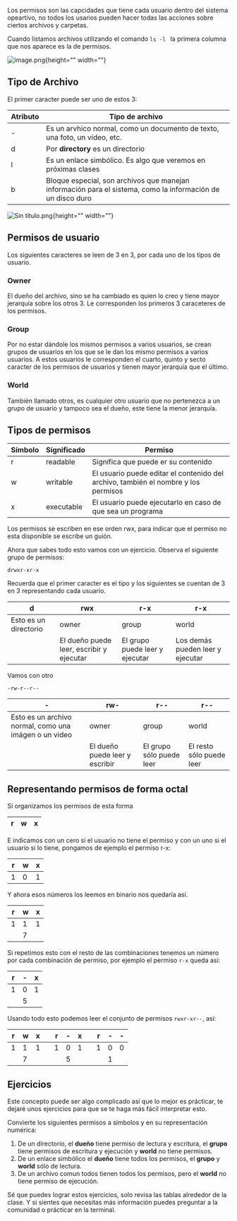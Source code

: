 Los permisos son las capcidades que tiene cada usuario dentro del sistema opeartivo, no todos los usarios pueden hacer todas las acciones sobre ciertos archivos y carpetas.

Cuando listamos archivos utilizando el comando ```ls -l ``` la primera columna que nos aparece es la de permisos.

![image.png](https://cdn.document360.io/da52b302-22aa-4a71-9908-ba18e68ffee7/Images/Documentation/image%28121%29.png){height="" width=""}

## Tipo de Archivo

El primer caracter puede ser uno de estos 3:

| Atributo | Tipo de archivo |
| --- | --- |
| - | Es un arvhico normal, como un documento de texto, una foto, un video, etc. |
| d | Por **directory** es un directorio |
| l | Es un enlace simbólico. Es algo que veremos en próximas clases |
| b | Bloque especial, son archivos que manejan información para el sistema, como la información de un disco duro |

![Sin título.png](https://cdn.document360.io/da52b302-22aa-4a71-9908-ba18e68ffee7/Images/Documentation/Sin%20t%C3%ADtulo%284%29.png){height="" width=""}

## Permisos de usuario

Los siguientes caracteres se leen de 3 en 3, por cada uno de los tipos de usuario.

### Owner 

El dueño del archivo, sino se ha cambiado es quien lo creo y tiene mayor jerarquía sobre los otros 3. Le corresponden los primeros 3 caraceteres de los permisos.

### Group

Por no estar dándole los mismos permisos a varios usuarios, se crean grupos de usuarios en los que se le dan los mismo permisos a varios usuarios. A estos usuarios le corresponden el cuarto, quinto y secto caracter de los permisos de usuarios y tienen mayor jerarquía que el último.

### World

También llamado otros, es cualquier otro usuario que no pertenezca a un grupo de usuario y tampoco sea el dueño, este tiene la menor jerarquía.

## Tipos de permisos


| Símbolo | Sígnificado | Permiso |
| --- | --- | --- |
| r | readable | Significa que puede er su contenido |
| w | writable | El usuario puede editar el contenido del archivo, también el nombre y los permisos |
| x | executable | El usuario puede ejecutarlo en caso de que sea un programa |

Los permisos se escriben en ese orden rwx, para indicar que el permiso no esta disponible se escribe un guión.

Ahora que sabes todo esto vamos con un ejercicio. Observa el siguiente grupo de permisos:
```
drwxr-xr-x
```
Recuerda que el primer caracter es el tipo y los siguientes se cuentan de 3 en 3 representando cada usuario.


| d | rwx | r-x | r-x |
| --- | --- | --- | --- |
| Esto es un directorio | owner | group | world |
|| El dueño puede leer, escribir y ejecutar | El grupo puede leer y ejecutar | Los demás pueden leer y ejecutar |

Vamos con otro

```
-rw-r--r--
```


| - | rw- | r-- | r-- |
| --- | --- | --- | --- |
| Esto es un archivo normal, como una imágen o un video | owner | group | world |
| | El dueño puede leer y escribir | El grupo sólo puede leer | El resto sólo puede leer |

## Representando permisos de forma octal

Si organizamos los permisos de esta forma

| r | w | x |
| --- | --- | --- |

E indicamos con un cero si el usuario no tiene el permiso y con un uno si el usuario si lo tiene, pongamos de ejemplo el permiso r-x:

| r | w | x |
| --- | --- | --- |
| 1 | 0 | 1 |

Y ahora esos números los leemos en binario nos quedaría así.

| r | w | x |
| --- | --- | --- |
| 1 | 1 | 1 |
|| 7 |

Si repetimos esto con el resto de las combinaciones tenemos un número por cada combinación de permiso, por ejemplo el permiso ```r-x``` queda así:

| r | - | x |
| --- | --- | --- |
| 1 | 0 | 1 |
|| 5 |

Usando todo esto podemos leer el conjunto de permisos ```rwxr-xr--```, así:

| r | w | x | | r | - | x | | r | - | - |
| --- | --- | --- | --- | --- | --- | --- | --- | --- | --- | --- |
| 1 | 1 | 1| | 1 | 0 | 1 | | 1 | 0 | 0 | 0 |
|| 7 |||| 5 |||| 1 |||


## Ejercicios

Este concepto puede ser algo complicado así que lo mejor es prácticar, te dejaré unos ejercicios para que se te haga más fácil interpretar esto.

Convierte los siguientes permisos a símbolos y en su representación numérica:

1. De un directorio, el **dueño** tiene permiso de lectura y escritura, el **grupo** tiene permisos de escritura y ejecución y **world** no tiene permisos.
2. De un enlace simbólico el **dueño** tiene todos los permisos, el **grupo** y **world** sólo de lectura.
3. De un archivo comun todos tienen todos los permisos, pero el **world** no tiene permiso de ejecución.

Sé que puedes lograr estos ejercicios, solo revisa las tablas alrededor de la clase. Y si sientes que necesitas más información puedes preguntar a la comunidad o prácticar en la terminal.